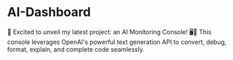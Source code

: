 # AI-Dashboard
🚀 Excited to unveil my latest project: an AI Monitoring Console! 🖥️🤖 This console leverages OpenAI's powerful text generation API to convert, debug, format, explain, and complete code seamlessly. 
